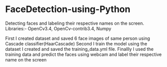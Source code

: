# FaceDetection-using-Python
Detecting faces and labeling their respective names on the screen.
Libraries:-  OpenCv3.4, OpenCv-contrib3.4, Numpy

First I created dataset and saved 6 face images of same person using Cascade classifier(HaarCascade)
Second I train the model using the dataset I created and saved the training_data.yml file.
Finallly I used the training data and predict the faces using webcam and label their respective name on the screen
